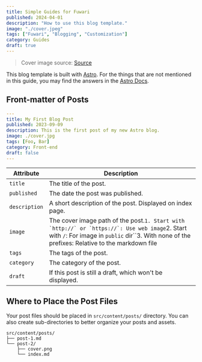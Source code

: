 ```yaml
---
title: Simple Guides for Fuwari
published: 2024-04-01
description: "How to use this blog template."
image: "./cover.jpeg"
tags: ["Fuwari", "Blogging", "Customization"]
category: Guides
draft: true
---
```

> Cover image source: [Source](https://image.civitai.com/xG1nkqKTMzGDvpLrqFT7WA/208fc754-890d-4adb-9753-2c963332675d/width=2048/01651-1456859105-(colour_1.5),girl,_Blue,yellow,green,cyan,purple,red,pink,_best,8k,UHD,masterpiece,male%20focus,%201boy,gloves,%20ponytail,%20long%20hair,.jpeg)

This blog template is built with [Astro](https://astro.build/). For the things that are not mentioned in this guide, you may find the answers in the [Astro Docs](https://docs.astro.build/).

## Front-matter of Posts

```yaml
---
title: My First Blog Post
published: 2023-09-09
description: This is the first post of my new Astro blog.
image: ./cover.jpg
tags: [Foo, Bar]
category: Front-end
draft: false
---
```

| Attribute       | Description                                                                                                                                                                                                                     |
| --------------- | ------------------------------------------------------------------------------------------------------------------------------------------------------------------------------------------------------------------------------- |
| `title`       | The title of the post.                                                                                                                                                                                                          |
| `published`   | The date the post was published.                                                                                                                                                                                                |
| `description` | A short description of the post. Displayed on index page.                                                                                                                                                                       |
| `image`       | The cover image path of the post.``1. Start with `http://` or `https://`: Use web image``2. Start with `/`: For image in `public` dir``3. With none of the prefixes: Relative to the markdown file |
| `tags`        | The tags of the post.                                                                                                                                                                                                           |
| `category`    | The category of the post.                                                                                                                                                                                                       |
| `draft`       | If this post is still a draft, which won't be displayed.                                                                                                                                                                        |

## Where to Place the Post Files

Your post files should be placed in `src/content/posts/` directory. You can also create sub-directories to better organize your posts and assets.

```
src/content/posts/
├── post-1.md
└── post-2/
    ├── cover.png
    └── index.md
```
